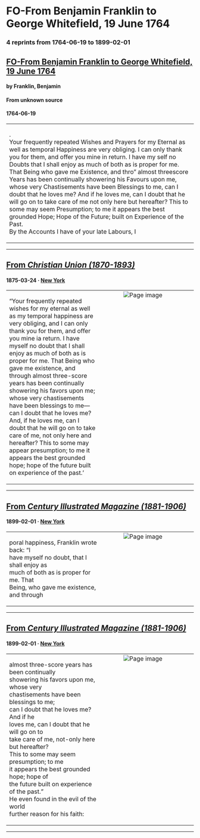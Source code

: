
# FO-From Benjamin Franklin to George Whitefield, 19 June 1764

### 4 reprints from 1764-06-19 to 1899-02-01

## [FO-From Benjamin Franklin to George Whitefield, 19 June 1764](https://founders.archives.gov/documents/Franklin/01-11-02-0062)

#### by Franklin, Benjamin

#### From unknown source

#### 1764-06-19

<table style="width: 100%;"><tr><td style="width: 50%">

.  
Your frequently repeated Wishes and Prayers for my Eternal as well as temporal Happiness are very obliging. I can only thank you for them, and offer you mine in return. I have my self no Doubts that I shall enjoy as much of both as is proper for me. That Being who gave me Existence, and thro” almost threescore Years has been continually showering his Favours upon me, whose very Chastisements have been Blessings to me, can I doubt that he loves me? And if he loves me, can I doubt that he will go on to take care of me not only here but hereafter? This to some may seem Presumption; to me it appears the best grounded Hope; Hope of the Future; built on Experience of the Past.  
By the Accounts I have of your late Labours, I
</td></tr></table>

---

## [From _Christian Union (1870-1893)_](https://archive.org/details/sim_new-outlook_1875-03-24_11_12/page/n6/mode/1up?view=theater)

#### 1875-03-24 &middot; [New York](http://dbpedia.org/resource/New_York_City)

<table style="width: 100%;"><tr><td style="width: 50%">

  
  
“Your frequently repeated wishes for my eternal as well  
as my temporal happiness are very obliging, and I can only  
thank you for them, and offer you mine ia return. I have  
myself no doubt that I shall enjoy as much of both as is  
proper for me. That Being who gave me existence, and  
through almost three-score years has been continually  
showering his favors upon me; whose very chastisements  
have been blessings to me—can I doubt that he loves me?  
And, if he loves me, can I doubt that he will go on to take  
care of me, not only here and hereafter? This to some may  
appear presumption; to me it appears the best grounded  
hope; hope of the future built on experience of the past.’
</td><td style="width: 50%; max-height: 75%; margin: auto; display: block;">
<img alt="Page image" src="https://iiif.archive.org/iiif/sim_new-outlook_1875-03-24_11_12&#0036;6/pct:61.971459,17.215569,26.347780,8.383234/600,/0/default.jpg"/>
</td>
</tr></table>

---

## [From _Century Illustrated Magazine (1881-1906)_](https://archive.org/details/sim_century-illustrated-monthly-magazine_1899-02_57_4/page/n34/mode/1up?view=theater)

#### 1899-02-01 &middot; [New York](http://dbpedia.org/resource/New_York_City)

<table style="width: 100%;"><tr><td style="width: 50%">

  
poral happiness, Franklin wrote back: “I  
have myself no doubt, that I shall enjoy as  
much of both as is proper for me. That  
Being, who gave me existence, and through
</td><td style="width: 50%; max-height: 75%; margin: auto; display: block;">
<img alt="Page image" src="https://iiif.archive.org/iiif/sim_century-illustrated-monthly-magazine_1899-02_57_4&#0036;34/pct:45.542950,85.920873,36.466775,5.320600/600,/0/default.jpg"/>
</td>
</tr></table>

---

## [From _Century Illustrated Magazine (1881-1906)_](https://archive.org/details/sim_century-illustrated-monthly-magazine_1899-02_57_4/page/n35/mode/1up?view=theater)

#### 1899-02-01 &middot; [New York](http://dbpedia.org/resource/New_York_City)

<table style="width: 100%;"><tr><td style="width: 50%">

  
  
almost three-score years has been continually  
showering his favors upon me, whose very  
chastisements have been blessings to me;  
can I doubt that he loves me? And if he  
loves me, can I doubt that he will go on to  
take care of me, not-only here but hereafter?  
This to some may seem presumption; to me  
it appears the best grounded hope; hope of  
the future built on experience of the past.”  
He even found in the evil of the world  
further reason for his faith:
</td><td style="width: 50%; max-height: 75%; margin: auto; display: block;">
<img alt="Page image" src="https://iiif.archive.org/iiif/sim_century-illustrated-monthly-magazine_1899-02_57_4&#0036;35/pct:16.855754,12.991266,36.345219,14.110262/600,/0/default.jpg"/>
</td>
</tr></table>

---

